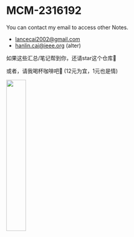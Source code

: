# MCM-2316192

You can contact my email to access other Notes.

- lancecai2002@gmail.com 
- hanlin.cai@ieee.org (alter)

如果这些汇总/笔记帮到你，还请star这个仓库🌟

或者，请我喝杯咖啡吧🥰 (12元为宜，1元也是情)

<left>
  <img src = "https://s2.loli.net/2022/09/30/LoZAKE2rfN965k4.jpg" width = 32%>
</left>